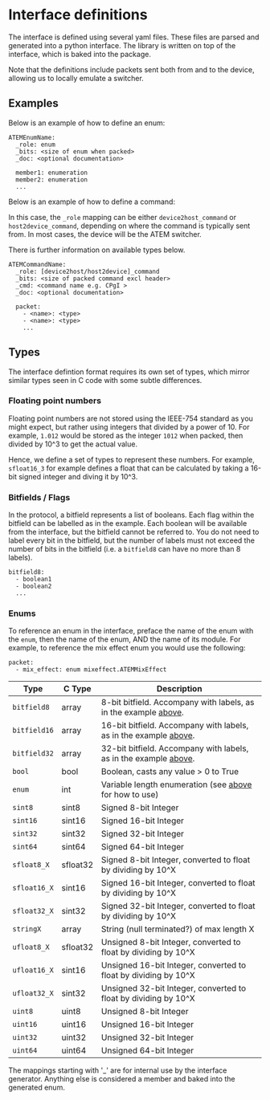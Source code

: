 # Interface definitions

The interface is defined using several yaml files. These files are parsed and generated into a python interface. The library is written on top of the interface, which is baked into the package.

Note that the definitions include packets sent both from and to the device, allowing us to locally emulate a switcher.

## Examples

Below is an example of how to define an enum:

```
ATEMEnumName:
  _role: enum
  _bits: <size of enum when packed>
  _doc: <optional documentation>

  member1: enumeration
  member2: enumeration
  ...
```

Below is an example of how to define a command:

In this case, the `_role` mapping can be either `device2host_command` or `host2device_command`, depending on where the command is typically sent from. In most cases, the device will be the ATEM switcher.

There is further information on available types below.

```
ATEMCommandName:
  _role: [device2host/host2device]_command
  _bits: <size of packed command excl header>
  _cmd: <command name e.g. CPgI >
  _doc: <optional documentation>
  
  packet:
    - <name>: <type>
    - <name>: <type>
    ...
```

## Types

The interface defintion format requires its own set of types, which mirror similar types seen in C code with some subtle differences.

### Floating point numbers

Floating point numbers are not stored using the IEEE-754 standard as you might expect, but rather using integers that divided by a power of 10. For example, `1.012` would be stored as the integer `1012` when packed, then divided by 10^3 to get the actual value.

Hence, we define a set of types to represent these numbers. For example, `sfloat16_3` for example defines a float that can be calculated by taking a 16-bit signed integer and diving it by 10^3.

### Bitfields / Flags

In the protocol, a bitfield represents a list of booleans. Each flag within the bitfield can be labelled as in the example. Each boolean will be available from the interface, but the bitfield cannot be referred to. You do not need to label every bit in the bitfield, but the number of labels must not exceed the number of bits in the bitfield (i.e. a `bitfield8` can have no more than 8 labels).
```
bitfield8:
  - boolean1
  - boolean2
  ...
```

### Enums

To reference an enum in the interface, preface the name of the enum with the `enum`, then the name of the enum, AND the name of its module. For example, to reference the mix effect enum you would use the following:
```
packet:
  - mix_effect: enum mixeffect.ATEMMixEffect
```

|Type|C Type|Description|
|-|-|-|
|`bitfield8`|array|8-bit bitfield. Accompany with labels, as in the example [above](#Bitfields-/-Flags).|
|`bitfield16`|array|16-bit bitfield. Accompany with labels, as in the example [above](#Bitfields-/-Flags).|
|`bitfield32`|array|32-bit bitfield. Accompany with labels, as in the example [above](#Bitfields-/-Flags).|
|`bool`|bool|Boolean, casts any value > 0 to True|
|`enum`|int|Variable length enumeration (see [above](#enums) for how to use)|
|`sint8`|sint8|Signed 8-bit Integer|
|`sint16`|sint16|Signed 16-bit Integer|
|`sint32`|sint32|Signed 32-bit Integer|
|`sint64`|sint64|Signed 64-bit Integer|
|`sfloat8_X`|sfloat32|Signed 8-bit Integer, converted to float by dividing by 10^X|
|`sfloat16_X`|sint16|Signed 16-bit Integer, converted to float by dividing by 10^X|
|`sfloat32_X`|sint32|Signed 32-bit Integer, converted to float by dividing by 10^X|
|`stringX`|array|String (null terminated?) of max length X|
|`ufloat8_X`|sfloat32|Unsigned 8-bit Integer, converted to float by dividing by 10^X|
|`ufloat16_X`|sint16|Unsigned 16-bit Integer, converted to float by dividing by 10^X|
|`ufloat32_X`|sint32|Unsigned 32-bit Integer, converted to float by dividing by 10^X|
|`uint8`|uint8|Unsigned 8-bit Integer|
|`uint16`|uint16|Unsigned 16-bit Integer|
|`uint32`|uint32|Unsigned 32-bit Integer|
|`uint64`|uint64|Unsigned 64-bit Integer|

The mappings starting with '_' are for internal use by the interface generator. Anything else is considered a member and baked into the generated enum.